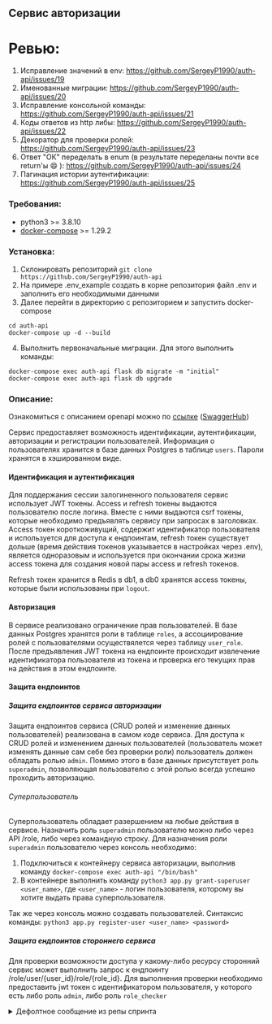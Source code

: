 ## Сервис авторизации

# Ревью:
1) Исправление значений в env: https://github.com/SergeyP1990/auth-api/issues/19
2) Именованные миграции: https://github.com/SergeyP1990/auth-api/issues/20
3) Исправление консольной команды: https://github.com/SergeyP1990/auth-api/issues/21
4) Коды ответов из http либы: https://github.com/SergeyP1990/auth-api/issues/22
5) Декоратор для проверки ролей: https://github.com/SergeyP1990/auth-api/issues/23
6) Ответ "ОК" переделать в enum (в результате переделаны почти все return'ы :smile: ): https://github.com/SergeyP1990/auth-api/issues/24
7) Пагинация истории аутентификации: https://github.com/SergeyP1990/auth-api/issues/25


### Требования:
  - python3 >= 3.8.10
  - [docker-compose](https://docs.docker.com/compose/install/) >= 1.29.2

### Установка:
1) Склонировать репозиторий
`git clone https://github.com/SergeyP1990/auth-api`
2) На примере .env_example создать в корне репозитория файл .env и заполнить его необходимыми данными
3) Далее перейти в директорию с репозиторием и запустить docker-compose
  ```
  cd auth-api
  docker-compose up -d --build
  ```
 4) Выполнить первоначальные миграции. Для этого выполнить команды:
  ```
  docker-compose exec auth-api flask db migrate -m "initial"
  docker-compose exec auth-api flask db upgrade
  ```


### Описание:

Ознакомиться с описанием openapi можно по [ссылке](https://github.com/SergeyP1990/auth-api/blob/0450aaac4cc5b8c31cd706469ae70ca50311b67b/open_api_spec.yml) ([SwaggerHub](https://app.swaggerhub.com/apis/myteam8896/auth-api/1.0.0))

Сервис предоставляет возможность идентификации, аутентификации, авторизации и регистрации пользователей. Информация о пользователях хранится в базе данных Postgres в таблице `users`. Пароли хранятся в хэшированном виде.

#### Идентификация и аутентификация

Для поддержания сессии залогиненного пользователя сервис использует JWT токены. Access и refresh токены выдаются пользователю после логина. Вместе с ними выдаются csrf токены, которые необходимо предъявлять сервису при запросах в заголовках. Access токен короткоживущий, содержит идентификатор пользователя и используется для доступа к ендпоинтам, refresh токен существует дольше (время действия токенов указывается в настройках через .env), является одноразовым и используется при окончании срока жизни access токена для создания новой пары access и refresh токенов.

Refresh токен хранится в Redis в db1, в db0 хранятся access токены, которые были использованы при `logout`.

#### Авторизация

В сервисе реализовано ограничение прав пользователей. В базе данных Postgres хранятся роли в таблице `roles`, а ассоциирование ролей с пользователями осуществялется через таблицу `user_role`. После предъявления JWT токена на ендпоинте происходит извлечение идентификатора пользователя из токена и проверка его текущих прав на действия в этом ендпоинте. 

#### Защита ендпоинтов
##### Защита ендпоинтов сервиса авторизации

Защита ендпоинтов сервиса (CRUD ролей и изменение данных пользователей) реализована в самом коде сервиса. Для доступа к CRUD ролей и изменением данных пользователей (пользователь может изменять данные сам себе без проверки роли) пользователь должен обладать ролью `admin`. Помимо этого в базе данных присутствует роль `superadmin`, позволяющая пользователю с этой ролью всегда успешно проходить авторизацию.

###### Суперпользователь

Суперпользователь обладает разершением на любые действия в сервисе. Назначить роль `superadmin` пользователю можно либо через API /role, либо через командную строку. Для назначения роли `superadmin` пользователю через консоль необходимо:
1) Подключиться к контейнеру сервиса авторизации, выполнив команду `docker-compose exec auth-api "/bin/bash"`
2) В контейнере выполнить команду `python3 app.py grant-superuser <user_name>`, где `<user_name>` - логин пользователя, которому вы хотите выдать права суперпользователя.

Так же через консоль можно создавать пользователей. Синтаксис команды: `python3 app.py register-user <user_name> <password>`

##### Защита ендпоинтов стороннего сервиса

Для проверки возможности доступа у какому-либо ресурсу сторонний сервис может выполнить запрос к ендпоинту /role/user/{user_id}/role/{role_id}. Для выполнения проверки необходимо предоставить jwt токен с идентификатором пользователя, у которого есть либо роль `admin`, либо роль `role_checker`
<details>
  <summary>Дефолтное сообщение из репы спринта</summary>
# Проектная работа 6 спринта

С этого модуля вы больше не будете получать чётко расписанное ТЗ, а задания для каждого спринта вы найдёте внутри уроков. Перед тем как начать программировать, вам предстоит продумать архитектуру решения, декомпозировать задачи и распределить их между командой.

В первом спринте модуля вы напишете основу вашего сервиса и реализуете все базовые требования к нему. Старайтесь избегать ситуаций, в которых один из ваших коллег сидит без дела. Для этого вам придётся составлять задачи, которые можно выполнить параллельно и выбрать единый стиль написания кода.

К концу спринта у вас должен получиться сервис авторизации с системой ролей, написанный на Flask с использованием gevent. Первый шаг к этому — проработать и описать архитектуру вашего сервиса. Это значит, что перед тем, как приступить к разработке, нужно составить план действий: из чего будет состоять сервис, каким будет его API, какие хранилища он будет использовать и какой будет его схема данных. Описание нужно сдать на проверку. Вам предстоит выбрать, какой метод организации доступов использовать для онлайн-кинотеатра, и систему прав, которая позволит ограничить доступ к ресурсам. 

Для описания API рекомендуем использовать [OpenAPI](https://editor.swagger.io){target="_blank"}, если вы выберете путь REST. Или используйте текстовое описание, если вы планируете использовать gRPC. С этими инструментами вы познакомились в предыдущих модулях. Обязательно продумайте и опишите обработку ошибок. Например, как отреагирует ваш API, если обратиться к нему с истёкшим токеном? Будет ли отличаться ответ API, если передать ему токен с неверной подписью? А если имя пользователя уже занято? Документация вашего API должна включать не только ответы сервера при успешном завершении запроса, но и понятное описание возможных ответов с ошибкой.

После прохождения ревью вы можете приступать к программированию. 

Для успешного завершения первой части модуля в вашем сервисе должны быть реализованы API для аутентификации и система управления ролями. Роли понадобятся, чтобы ограничить доступ к некоторым категориям фильмов. Например, «Фильмы, выпущенные менее 3 лет назад» могут просматривать только пользователи из группы 'subscribers'.  

## API для сайта и личного кабинета

- регистрация пользователя;
- вход пользователя в аккаунт (обмен логина и пароля на пару токенов: JWT-access токен и refresh токен); 
- обновление access-токена;
- выход пользователя из аккаунта;
- изменение логина или пароля (с отправкой email вы познакомитесь в следующих модулях, поэтому пока ваш сервис должен позволять изменять личные данные без дополнительных подтверждений);
- получение пользователем своей истории входов в аккаунт;

## API для управления доступами

- CRUD для управления ролями:
  - создание роли,
  - удаление роли,
  - изменение роли,
  - просмотр всех ролей.
- назначить пользователю роль;
- отобрать у пользователя роль;
- метод для проверки наличия прав у пользователя. 

## Подсказки

1. Продумайте, что делать с анонимными пользователями, которым доступно всё, что не запрещено отдельными правами.
2. Метод проверки авторизации будет всегда нужен пользователям. Ходить каждый раз в БД — не очень хорошая идея. Подумайте, как улучшить производительность системы.
3. Добавьте консольную команду для создания суперпользователя, которому всегда разрешено делать все действия в системе.
4. Чтобы упростить себе жизнь с настройкой суперпользователя, продумайте, как сделать так, чтобы при авторизации ему всегда отдавался успех при всех запросах.
5. Для реализации ограничения по фильмам подумайте о присвоении им какой-либо метки. Это потребует небольшой доработки ETL-процесса.


## Дополнительное задание

Реализуйте кнопку «Выйти из остальных аккаунтов», не прибегая к хранению в БД активных access-токенов.

## Напоминаем о требованиях к качеству

Перед тем как сдать ваш код на проверку, убедитесь, что 

- Код написан по правилам pep8: при запуске [линтера](https://semakin.dev/2020/05/python_linters/){target="_blank"} в консоли не появляется предупреждений и возмущений;
- Все ключевые методы покрыты тестами: каждый ответ каждой ручки API и важная бизнес-логика тщательно проверены;
- У тестов есть понятное описание, что именно проверяется внутри. Используйте [pep257](https://www.python.org/dev/peps/pep-0257/){target="_blank"}; 
- Заполните README.md так, чтобы по нему можно было легко познакомиться с вашим проектом. Добавьте короткое, но ёмкое описание проекта. По пунктам опишите как запустить приложения с нуля, перечислив полезные команды. Упомяните людей, которые занимаются проектом и их роли. Ведите changelog: описывайте, что именно из задания модуля уже реализовано в вашем сервисе и пополняйте список по мере развития.
- Вы воспользовались лучшими практиками описания конфигурации приложений из урока. 
<details>
